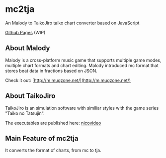 # mc2tja
An Malody to TaikoJiro taiko chart converter based on JavaScript

[Github Pages](https://luicat.github.io/mc2tja/) (WIP)

## About Malody
Malody is a cross-platform music game that supports multiple game modes, multiple chart formats and chart editing.
Malody introduced mc format that stores beat data in fractions based on JSON.

Check it out: [http://m.mugzone.net/](http://m.mugzone.net/)

## About TaikoJiro
TaikoJiro is an simulation software with similiar styles with the game series "Taiko no Tatsujin".

The executables are published here: [nicovideo](http://www.nicovideo.jp/watch/sm5463901)

## Main Feature of mc2tja
It converts the format of charts, from mc to tja.

